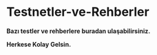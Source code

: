 # Testnetler-ve-Rehberler

**Bazı testler ve rehberlere buradan ulaşabilirsiniz.**

**Herkese Kolay Gelsin.**
